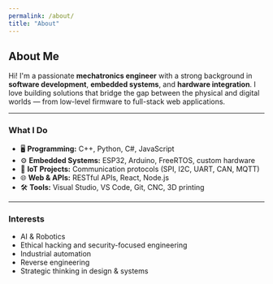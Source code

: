 ```yaml
---
permalink: /about/
title: "About"
---
```


## About Me

Hi! I'm a passionate **mechatronics engineer** with a strong background in **software development**, **embedded systems**, and **hardware integration**. I love building solutions that bridge the gap between the physical and digital worlds — from low-level firmware to full-stack web applications.

---

### What I Do

- 🖥️ **Programming:** C++, Python, C#, JavaScript  
- ⚙️ **Embedded Systems:** ESP32, Arduino, FreeRTOS, custom hardware  
- 📡 **IoT Projects:** Communication protocols (SPI, I2C, UART, CAN, MQTT)  
- 🌐 **Web & APIs:** RESTful APIs, React, Node.js  
- 🛠️ **Tools:** Visual Studio, VS Code, Git, CNC, 3D printing

---

### Interests

- AI & Robotics  
- Ethical hacking and security-focused engineering  
- Industrial automation  
- Reverse engineering  
- Strategic thinking in design & systems
